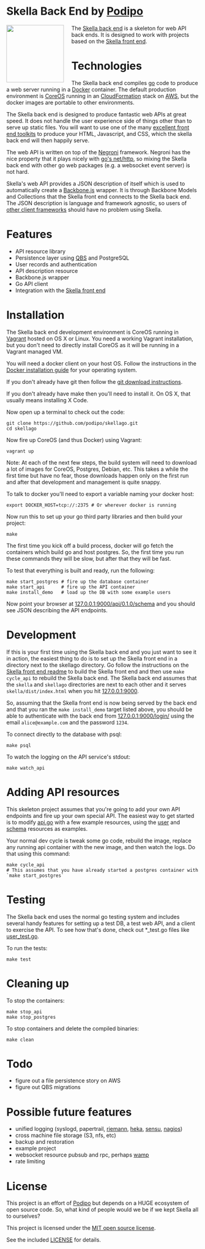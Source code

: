 # Skella Back End by [Podipo](http://podipo.com/)

<div style="text-align: center;">
	<img width="150" style="float: left; margin: 0 20px 2px 0;"  src="http://podipo.github.io/skella/images/Skella.png" /> 
</div>

The [Skella back end](https://github.com/podipo/skellago/) is a skeleton for web API back ends.  It is designed to work with projects based on the [Skella front end](https://github.com/podipo/skella/).

# Technologies

The Skella back end compiles [go](http://golang.org/) code to produce a web server running in a [Docker](https://www.docker.com) container.  The default production environment is [CoreOS](https://coreos.com/) running in an [CloudFormation](https://aws.amazon.com/cloudformation/) stack on [AWS](http://aws.amazon.com/), but the docker images are portable to other environments.

The Skella back end is designed to produce fantastic web APIs at great speed. It does not handle the user experience side of things other than to serve up static files.  You will want to use one of the many [excellent front end toolkits](https://github.com/podipo/skella/) to produce your HTML, Javascript, and CSS, which the skella back end will then happily serve.

The web API is written on top of the [Negroni](http://negroni.codegangsta.io/) framework.  Negroni has the nice property that it plays nicely with [go's net/http](http://golang.org/pkg/net/http/), so mixing the Skella back end with other go web packages (e.g. a websocket event server) is not hard.

Skella's web API provides a JSON description of itself which is used to automatically create a [Backbone.js](http://backbonejs.org/) wrapper.  It is through Backbone Models and Collections that the Skella front end connects to the Skella back end.  The JSON description is language and framework agnostic, so users of [other client frameworks](http://vanilla-js.com/) should have no problem using Skella.

# Features

- API resource library
- Persistence layer using [QBS](https://github.com/coocood/qbs) and PostgreSQL
- User records and authentication
- API description resource
- Backbone.js wrapper
- Go API client
- Integration with the [Skella front end](https://github.com/podipo/skella/)

# Installation

The Skella back end development environment is CoreOS running in [Vagrant](https://www.vagrantup.com/) hosted on OS X or Linux.  You need a working Vagrant installation, but you don't need to directly install CoreOS as it will be running in a Vagrant managed VM.

You will need a docker client on your host OS.  Follow the instructions in the [Docker installation guide](https://docs.docker.com/installation/#installation) for your operating system.

If you don't already have git then follow the [git download instructions](http://www.git-scm.com/downloads).

If you don't already have make then you'll need to install it.  On OS X, that usually means installing X Code.

Now open up a terminal to check out the code:

	git clone https://github.com/podipo/skellago.git
	cd skellago

Now fire up CoreOS (and thus Docker) using Vagrant:

	vagrant up

Note: At each of the next few steps, the build system will need to download a lot of images for CoreOS, Postgres, Debian, etc.  This takes a while the first time but have no fear, those downloads happen only on the first run and after that development and management is quite snappy.

To talk to docker you'll need to export a variable naming your docker host:

	export DOCKER_HOST=tcp://:2375 # Or wherever docker is running

Now run this to set up your go third party libraries and then build your project:

	make

The first time you kick off a build process, docker will go fetch the containers which build go and host postgres.  So, the first time you run these commands they will be slow, but after that they will be fast.

To test that everything is built and ready, run the following:

	make start_postgres # fire up the database container
	make start_api      # fire up the API container
	make install_demo   # load up the DB with some example users

Now point your browser at [127.0.0.1:9000/api/0.1.0/schema](http://127.0.0.1:9000/api/0.1.0/schema) and you should see JSON describing the API endpoints.

# Development

If this is your first time using the Skella back end and you just want to see it in action, the easiest thing to do is to set up the Skella front end in a directory next to the skellago directory.  Go follow the instructions on the [Skella front end readme](https://github.com/podipo/skella/) to build the Skella front end and then use `make cycle_api` to rebuild the Skella back end.  The Skella back end assumes that the `skella` and `skellago` directories are next to each other and it serves `skella/dist/index.html` when you hit [127.0.0.1:9000](http://127.0.0.1:9000/).

So, assuming that the Skella front end is now being served by the back end and that you ran the `make install_demo` target listed above, you should be able to authenticate with the back end from [127.0.0.1:9000/login/](http://127.0.0.1:9000/login/) using the email `alice@example.com` and the password `1234`.

To connect directly to the database with psql:

	make psql

To watch the logging on the API service's stdout:

	make watch_api

# Adding API resources

This skeleton project assumes that you're going to add your own API endpoints and fire up your own special API.  The easiest way to get started is to modify [api.go](https://github.com/podipo/skellago/blob/master/go/src/podipo.com/skellago/api/api.go) with a few example resources, using the [user](https://github.com/podipo/skellago/blob/master/go/src/podipo.com/skellago/be/user_api.go) and [schema](https://github.com/podipo/skellago/blob/master/go/src/podipo.com/skellago/be/schema.go) resources as examples.

Your normal dev cycle is tweak some go code, rebuild the image, replace any running api container with the new image, and then watch the logs.  Do that using this command:

	make cycle_api
	# This assumes that you have already started a postgres container with `make start_postgres`

# Testing

The Skella back end uses the normal go testing system and includes several handy features for setting up a test DB, a test web API, and a client to exercise the API.  To see how that's done, check out *_test.go files like [user_test.go](https://github.com/podipo/skellago/blob/master/go/src/podipo.com/skellago/be/user_test.go).

To run the tests:

	make test

# Cleaning up

To stop the containers:

	make stop_api
	make stop_postgres

To stop containers and delete the compiled binaries:

	make clean
	
# Todo

- figure out a file persistence story on AWS
- figure out QBS migrations

# Possible future features

- unified logging (syslogd, papertrail, [riemann](http://riemann.io/), [heka](https://blog.mozilla.org/services/2013/04/30/introducing-heka/), [sensu](http://sensuapp.org/), [nagios](http://www.nagios.org/))
- cross machine file storage (S3, nfs, etc)
- backup and restoration
- example project
- websocket resource pubsub and rpc, perhaps [wamp](http://wamp.ws/spec/)
- rate limiting

# License

This project is an effort of [Podipo](http://podipo.com/) but depends on a HUGE ecosystem of open source code.  So, what kind of people would we be if we kept Skella all to ourselves?

This project is licensed under the [MIT open source license](http://opensource.org/licenses/MIT).

See the included [LICENSE](https://github.com/podipo/skellago/blob/master/LICENSE) for details.
